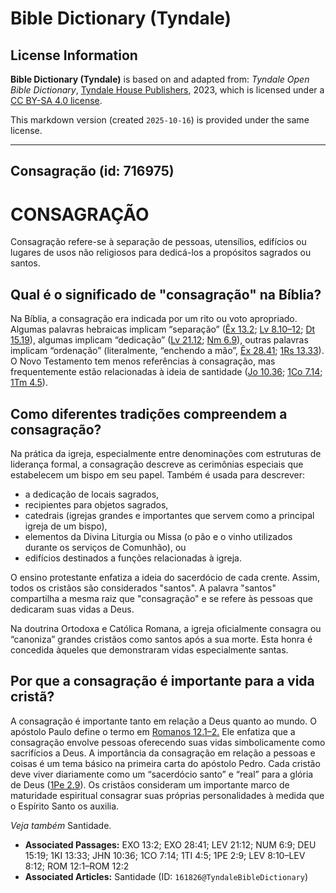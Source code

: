 # Bible Dictionary (Tyndale)

## License Information

**Bible Dictionary (Tyndale)** is based on and adapted from: _Tyndale Open Bible Dictionary_, [Tyndale House Publishers](https://tyndaleopenresources.com/), 2023, which is licensed under a [CC BY-SA 4.0 license](https://creativecommons.org/licenses/by-sa/4.0/legalcode.en).

This markdown version (created `2025-10-16`) is provided under the same license.



--------------------------------

## Consagração (id: 716975)

CONSAGRAÇÃO
===========

Consagração refere\-se à separação de pessoas, utensílios, edifícios ou lugares de usos não religiosos para dedicá\-los a propósitos sagrados ou santos.

Qual é o significado de "consagração" na Bíblia?
------------------------------------------------

Na Bíblia, a consagração era indicada por um rito ou voto apropriado. Algumas palavras hebraicas implicam “separação” ([Êx 13\.2](https://ref.ly/Exod13:2); [Lv 8\.10–12](https://ref.ly/Lev8:10-Lev8:12); [Dt 15\.19](https://ref.ly/Deut15:19)), algumas implicam “dedicação” ([Lv 21\.12](https://ref.ly/Num6:9); [Nm 6\.9](https://ref.ly/Num6:9)), outras palavras implicam “ordenação” (literalmente, “enchendo a mão”, [Êx 28\.41](https://ref.ly/Exod28:41); [1Rs 13\.33](https://ref.ly/1Kgs13:33)). O Novo Testamento tem menos referências à consagração, mas frequentemente estão relacionadas à ideia de santidade ([Jo 10\.36](https://ref.ly/John10:36); [1Co 7\.14](https://ref.ly/1Cor7:14); [1Tm 4\.5](https://ref.ly/1Tim4:5)).

Como diferentes tradições compreendem a consagração?
----------------------------------------------------

Na prática da igreja, especialmente entre denominações com estruturas de liderança formal, a consagração descreve as cerimônias especiais que estabelecem um bispo em seu papel. Também é usada para descrever:

* a dedicação de locais sagrados,
* recipientes para objetos sagrados,
* catedrais (igrejas grandes e importantes que servem como a principal igreja de um bispo),
* elementos da Divina Liturgia ou Missa (o pão e o vinho utilizados durante os serviços de Comunhão), ou
* edifícios destinados a funções relacionadas à igreja.

O ensino protestante enfatiza a ideia do sacerdócio de cada crente. Assim, todos os cristãos são considerados "santos". A palavra "santos" compartilha a mesma raiz que "consagração" e se refere às pessoas que dedicaram suas vidas a Deus.

Na doutrina Ortodoxa e Católica Romana, a igreja oficialmente consagra ou “canoniza” grandes cristãos como santos após a sua morte. Esta honra é concedida àqueles que demonstraram vidas especialmente santas.

Por que a consagração é importante para a vida cristã?
------------------------------------------------------

A consagração é importante tanto em relação a Deus quanto ao mundo. O apóstolo Paulo define o termo em [Romanos 12\.1–2\.](https://ref.ly/Rom12:1-Rom12:2) Ele enfatiza que a consagração envolve pessoas oferecendo suas vidas simbolicamente como sacrifícios a Deus. A importância da consagração em relação a pessoas e coisas é um tema básico na primeira carta do apóstolo Pedro. Cada cristão deve viver diariamente como um “sacerdócio santo” e “real” para a glória de Deus ([1Pe 2\.9](https://ref.ly/1Pet2:9)). Os cristãos consideram um importante marco de maturidade espiritual consagrar suas próprias personalidades à medida que o Espírito Santo os auxilia.

*Veja também* Santidade.

* **Associated Passages:** EXO 13:2; EXO 28:41; LEV 21:12; NUM 6:9; DEU 15:19; 1KI 13:33; JHN 10:36; 1CO 7:14; 1TI 4:5; 1PE 2:9; LEV 8:10–LEV 8:12; ROM 12:1–ROM 12:2
* **Associated Articles:** Santidade (ID: `161826@TyndaleBibleDictionary`)

